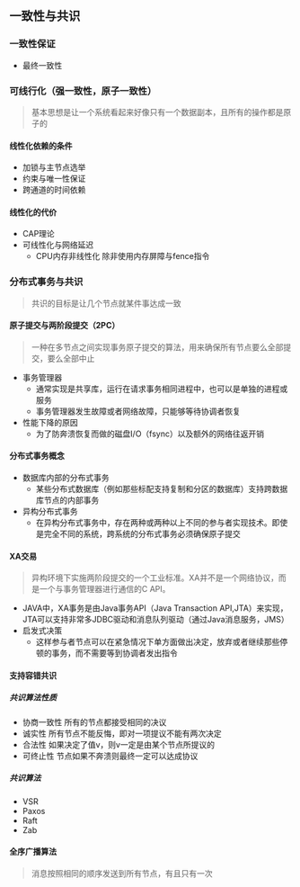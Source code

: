## 一致性与共识

### 一致性保证
* 最终一致性

### 可线行化（强一致性，原子一致性）
> 基本思想是让一个系统看起来好像只有一个数据副本，且所有的操作都是原子的
#### 线性化依赖的条件
* 加锁与主节点选举
* 约束与唯一性保证
* 跨通道的时间依赖
#### 线性化的代价
* CAP理论
* 可线性化与网络延迟
  * CPU内存非线性化 除非使用内存屏障与fence指令

### 分布式事务与共识
> 共识的目标是让几个节点就某件事达成一致
#### 原子提交与两阶段提交（2PC）
> 一种在多节点之间实现事务原子提交的算法，用来确保所有节点要么全部提交，要么全部中止
* 事务管理器 
  * 通常实现是共享库，运行在请求事务相同进程中，也可以是单独的进程或服务
  * 事务管理器发生故障或者网络故障，只能够等待协调者恢复
* 性能下降的原因
  * 为了防奔溃恢复而做的磁盘I/O（fsync）以及额外的网络往返开销

#### 分布式事务概念
* 数据库内部的分布式事务
  * 某些分布式数据库（例如那些标配支持复制和分区的数据库）支持跨数据库节点的内部事务
* 异构分布式事务
  * 在异构分布式事务中，存在两种或两种以上不同的参与者实现技术。即使是完全不同的系统，跨系统的分布式事务必须确保原子提交

#### XA交易
> 异构环境下实施两阶段提交的一个工业标准。XA并不是一个网络协议，而是一个与事务管理器进行通信的C API。
* JAVA中，XA事务是由Java事务API（Java Transaction API,JTA）来实现，JTA可以支持非常多JDBC驱动和消息队列驱动（通过Java消息服务，JMS）
* 启发式决策
  * 这样参与者节点可以在紧急情况下单方面做出决定，放弃或者继续那些停顿的事务，而不需要等到协调者发出指令  

#### 支持容错共识
##### 共识算法性质
* 协商一致性 所有的节点都接受相同的决议
* 诚实性  所有节点不能反悔，即对一项提议不能有两次决定
* 合法性 如果决定了值v，则v一定是由某个节点所提议的
* 可终止性  节点如果不奔溃则最终一定可以达成协议
##### 共识算法
* VSR
* Paxos
* Raft
* Zab
#### 全序广播算法
> 消息按照相同的顺序发送到所有节点，有且只有一次

